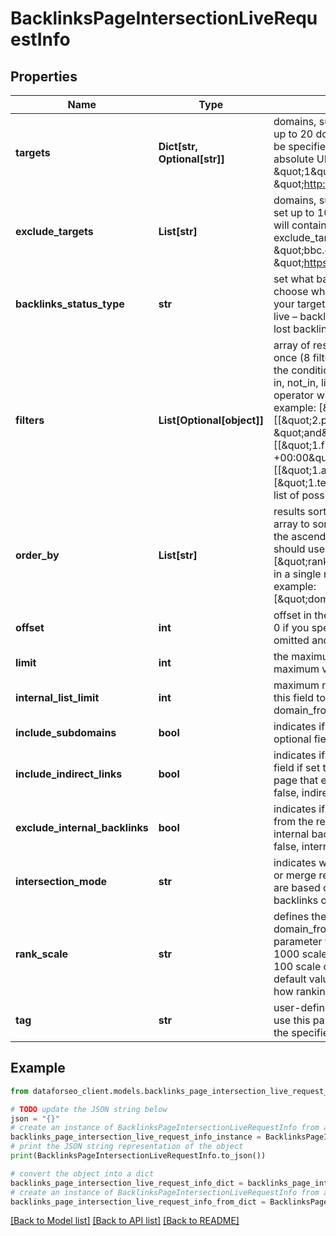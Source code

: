 # BacklinksPageIntersectionLiveRequestInfo


## Properties

Name | Type | Description | Notes
------------ | ------------- | ------------- | -------------
**targets** | **Dict[str, Optional[str]]** | domains, subdomains or webpages to get links for required field you can set up to 20 domains, subdomains or webpages a domain or a subdomain should be specified without https:// and www. a page should be specified with absolute URL (including http:// or https://) example: \&quot;targets\&quot;: { \&quot;1\&quot;: \&quot;http://planet.postgresql.org/\&quot;, \&quot;2\&quot;: \&quot;http://gborg.postgresql.org/\&quot; } | [optional] 
**exclude_targets** | **List[str]** | domains, subdomains or webpages you want to exclude optional field you can set up to 10 domains, subdomains or webpages if you use this array, results will contain the referring pages that link to targets but don’t link to exclude_targets example: \&quot;exclude_targets\&quot;: [ \&quot;bbc.com\&quot;, \&quot;https://www.apple.com/iphone/*\&quot;, \&quot;https://dataforseo.com/apis/*\&quot;] | [optional] 
**backlinks_status_type** | **str** | set what backlinks to return and count optional field you can use this field to choose what backlinks will be returned and used for aggregated metrics for your targets; possible values: all – all backlinks will be returned and counted; live – backlinks found during the last check will be returned and counted; lost – lost backlinks will be returned and counted; default value: live | [optional] 
**filters** | **List[Optional[object]]** | array of results filtering parameters optional field you can add several filters at once (8 filters maximum) you should set a logical operator and, or between the conditions the following operators are supported: regex, not_regex, &#x3D;, &lt;&gt;, in, not_in, like, not_like, ilike, not_ilike, match, not_match you can use the % operator with like and not_like to match any string of zero or more characters example: [\&quot;1.rank\&quot;,\&quot;&gt;\&quot;,\&quot;80\&quot;] [[\&quot;2.page_from_rank\&quot;,\&quot;&gt;\&quot;,\&quot;55\&quot;], \&quot;and\&quot;, [\&quot;1.original\&quot;,\&quot;&#x3D;\&quot;,\&quot;true\&quot;]] [[\&quot;1.first_seen\&quot;,\&quot;&gt;\&quot;,\&quot;2017-10-23 11:31:45 +00:00\&quot;], \&quot;and\&quot;, [[\&quot;1.acnhor\&quot;,\&quot;like\&quot;,\&quot;%seo%\&quot;],\&quot;or\&quot;,[\&quot;1.text_pre\&quot;,\&quot;not_like\&quot;,\&quot;%seo%\&quot;]]] The full list of possible filters is available here. | [optional] 
**order_by** | **List[str]** | results sorting rules optional field you can use the same values as in the filters array to sort the results possible sorting types: asc – results will be sorted in the ascending order desc – results will be sorted in the descending order you should use a comma to set up a sorting type example: [\&quot;rank,desc\&quot;] note that you can set no more than three sorting rules in a single request you should use a comma to separate several sorting rules example: [\&quot;domain_from_rank,desc\&quot;,\&quot;page_from_rank,asc\&quot;] | [optional] 
**offset** | **int** | offset in the results array of the returned backlinks optional field default value: 0 if you specify the 10 value, the first ten backlinks in the results array will be omitted and the data will be provided for the successive backlinks | [optional] 
**limit** | **int** | the maximum number of returned backlinks optional field default value: 100 maximum value: 1000 | [optional] 
**internal_list_limit** | **int** | maximum number of elements within internal arrays optional field you can use this field to limit the number of elements within the following arrays: attributes domain_from_platform_type default value: 10 maximum value: 1000 | [optional] 
**include_subdomains** | **bool** | indicates if the subdomains of the targets will be included in the search optional field if set to false, the subdomains will be ignored default value: true | [optional] 
**include_indirect_links** | **bool** | indicates if indirect links to the targets will be included in the results optional field if set to true, the results will include data on indirect links pointing to a page that either redirects to a target, or points to a canonical page if set to false, indirect links will be ignored default value: true | [optional] 
**exclude_internal_backlinks** | **bool** | indicates if internal backlinks from subdomains to the target will be excluded from the results optional field if set to true, the results will not include data on internal backlinks from subdomains of the same domain as target if set to false, internal links will be included in the result default value: true | [optional] 
**intersection_mode** | **str** | indicates whether to intersect backlinks optional field use this field to intersect or merge results for the specified URLs possible values: all, partial all – results are based on all backlinks; partial – results are based on the intersecting backlinks only; default value: all | [optional] 
**rank_scale** | **str** | defines the scale used for calculating and displaying the rank, domain_from_rank, and page_from_rank values optional field you can use this parameter to choose whether rank values are presented on a 0–100 or 0–1000 scale possible values: one_hundred — rank values are displayed on a 0–100 scale one_thousand — rank values are displayed on a 0–1000 scale default value: one_thousand learn more about how this parameter works and how ranking metrics are calculated in this Help Center article | [optional] 
**tag** | **str** | user-defined task identifier optional field the character limit is 255 you can use this parameter to identify the task and match it with the result you will find the specified tag value in the data object of the response | [optional] 

## Example

```python
from dataforseo_client.models.backlinks_page_intersection_live_request_info import BacklinksPageIntersectionLiveRequestInfo

# TODO update the JSON string below
json = "{}"
# create an instance of BacklinksPageIntersectionLiveRequestInfo from a JSON string
backlinks_page_intersection_live_request_info_instance = BacklinksPageIntersectionLiveRequestInfo.from_json(json)
# print the JSON string representation of the object
print(BacklinksPageIntersectionLiveRequestInfo.to_json())

# convert the object into a dict
backlinks_page_intersection_live_request_info_dict = backlinks_page_intersection_live_request_info_instance.to_dict()
# create an instance of BacklinksPageIntersectionLiveRequestInfo from a dict
backlinks_page_intersection_live_request_info_from_dict = BacklinksPageIntersectionLiveRequestInfo.from_dict(backlinks_page_intersection_live_request_info_dict)
```
[[Back to Model list]](../README.md#documentation-for-models) [[Back to API list]](../README.md#documentation-for-api-endpoints) [[Back to README]](../README.md)


